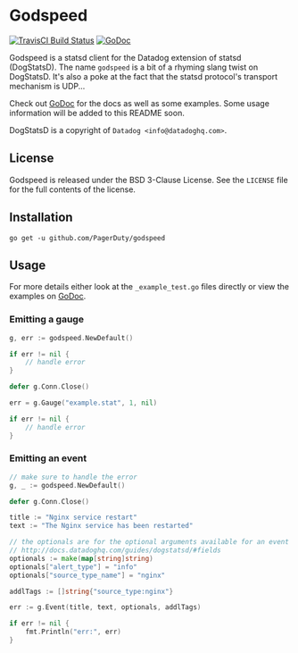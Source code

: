 # Godspeed
[![TravisCI Build Status](https://img.shields.io/travis/PagerDuty/godspeed/master.svg?style=flat)](https://travis-ci.org/PagerDuty/godspeed)
[![GoDoc](https://img.shields.io/badge/godspeed-GoDoc-blue.svg?style=flat)](https://godoc.org/github.com/PagerDuty/godspeed)

Godspeed is a statsd client for the Datadog extension of statsd (DogStatsD).
The name `godspeed` is a bit of a rhyming slang twist on DogStatsD. It's also a
poke at the fact that the statsd protocol's transport mechanism is UDP...

Check out [GoDoc](https://godoc.org/github.com/PagerDuty/godspeed) for the docs
as well as some examples. Some usage information will be added to this README soon.

DogStatsD is a copyright of `Datadog <info@datadoghq.com>`.

## License
Godspeed is released under the BSD 3-Clause License. See the `LICENSE` file for
the full contents of the license.

## Installation
```
go get -u github.com/PagerDuty/godspeed
```

## Usage
For more details either look at the `_example_test.go` files directly or view
the examples on [GoDoc](https://godoc.org/github.com/PagerDuty/godspeed).

### Emitting a gauge
```Go
g, err := godspeed.NewDefault()

if err != nil {
    // handle error
}

defer g.Conn.Close()

err = g.Gauge("example.stat", 1, nil)

if err != nil {
	// handle error
}
```

### Emitting an event
```Go
// make sure to handle the error
g, _ := godspeed.NewDefault()

defer g.Conn.Close()

title := "Nginx service restart"
text := "The Nginx service has been restarted"

// the optionals are for the optional arguments available for an event
// http://docs.datadoghq.com/guides/dogstatsd/#fields
optionals := make(map[string]string)
optionals["alert_type"] = "info"
optionals["source_type_name"] = "nginx"

addlTags := []string{"source_type:nginx"}

err := g.Event(title, text, optionals, addlTags)

if err != nil {
    fmt.Println("err:", err)
}
```